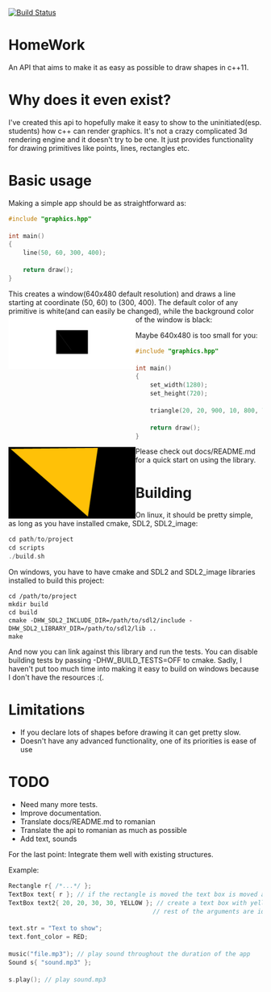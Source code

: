 [![Build Status](https://travis-ci.org/AlexandruIca/HomeWork.svg?branch=development)](https://travis-ci.org/AlexandruIca/HomeWork)

# HomeWork
An API that aims to make it as easy as possible to draw shapes in c++11.

# Why does it even exist?
I've created this api to hopefully make it easy to show to the uninitiated(esp. students) how c++ can render graphics. It's not a crazy complicated 3d rendering engine and it doesn't try to be one. It just provides functionality for drawing primitives like points, lines, rectangles etc.

# Basic usage
Making a simple app should be as straightforward as:
```c++
#include "graphics.hpp"

int main()
{
    line(50, 60, 300, 400);

    return draw();
}
```
This creates a window(640x480 default resolution) and draws a line starting at coordinate (50, 60) to (300, 400). The default color of any primitive is white(and can easily be changed), while the background color of the window is black:
<img src="media/Line.png" style="width: 50%" align="left"/>

Maybe 640x480 is too small for you:
```c++
#include "graphics.hpp"

int main()
{
    set_width(1280);
    set_height(720);

    triangle(20, 20, 900, 10, 800, 700, AMBER);

    return draw();
}
```
<img src="media/Triangle.png" style="width: 50%" align="left"/> 

Please check out docs/README.md for a quick start on using the library.

# Building
On linux, it should be pretty simple, as long as you have installed cmake, SDL2, SDL2\_image:
```c++
cd path/to/project
cd scripts
./build.sh
```
On windows, you have to have cmake and SDL2 and SDL2\_image libraries installed to build this project:
```
cd /path/to/project
mkdir build
cd build
cmake -DHW_SDL2_INCLUDE_DIR=/path/to/sdl2/include -DHW_SDL2_LIBRARY_DIR=/path/to/sdl2/lib ..
make
```
And now you can link against this library and run the tests. You can disable building tests by passing -DHW\_BUILD\_TESTS=OFF to cmake.
Sadly, I haven't put too much time into making it easy to build on windows because I don't have the resources :(.

# Limitations
* If you declare lots of shapes before drawing it can get pretty slow.
* Doesn't have any advanced functionality, one of its priorities is ease of use

# TODO
* Need many more tests.
* Improve documentation.
* Translate docs/README.md to romanian
* Translate the api to romanian as much as possible
* Add text, sounds

For the last point:
Integrate them well with existing structures.

Example:
```c++
Rectangle r{ /*...*/ };
TextBox text{ r }; // if the rectangle is moved the text box is moved as well
TextBox text2{ 20, 20, 30, 30, YELLOW }; // create a text box with yellow background
                                        // rest of the arguments are identical to Rectangle

text.str = "Text to show";
text.font_color = RED;

music("file.mp3"); // play sound throughout the duration of the app
Sound s{ "sound.mp3" };

s.play(); // play sound.mp3
```

